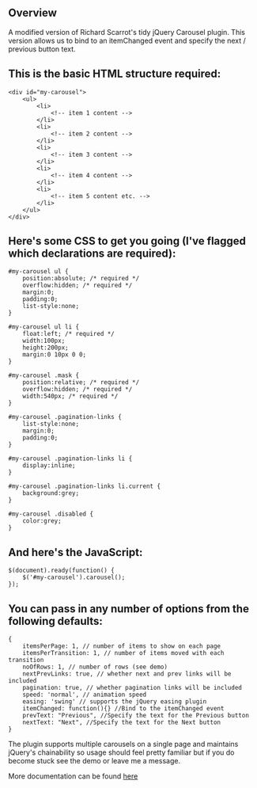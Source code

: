 Overview
--------

A modified version of Richard Scarrot's tidy jQuery Carousel plugin. This version allows us to bind to an itemChanged event and specify the next / previous button text.

This is the basic HTML structure required:
------------------------------------------
    <div id="my-carousel">
        <ul>
            <li>
                <!-- item 1 content -->
            </li>
            <li>
                <!-- item 2 content -->
            </li>
            <li>
                <!-- item 3 content -->
            </li>
            <li>
                <!-- item 4 content -->
            </li>
            <li>
                <!-- item 5 content etc. -->
            </li>
        </ul>
    </div>

Here's some CSS to get you going (I've flagged which declarations are required):
--------------------------------------------------------------------------------
    #my-carousel ul {
        position:absolute; /* required */
        overflow:hidden; /* required */
        margin:0;
        padding:0;
        list-style:none;
    }
     
    #my-carousel ul li {
        float:left; /* required */
        width:100px;
        height:200px;
        margin:0 10px 0 0;
    }
     
    #my-carousel .mask {
        position:relative; /* required */
        overflow:hidden; /* required */
        width:540px; /* required */
    }
     
    #my-carousel .pagination-links {
        list-style:none;
        margin:0;
        padding:0;
    }
     
    #my-carousel .pagination-links li {
        display:inline;
    }
     
    #my-carousel .pagination-links li.current {
        background:grey;
    }
     
    #my-carousel .disabled {
        color:grey;
    }

And here's the JavaScript:
--------------------------
    $(document).ready(function() {
        $('#my-carousel').carousel();
    });

You can pass in any number of options from the following defaults:
------------------------------------------------------------------
    {
        itemsPerPage: 1, // number of items to show on each page
        itemsPerTransition: 1, // number of items moved with each transition
        noOfRows: 1, // number of rows (see demo)
        nextPrevLinks: true, // whether next and prev links will be included
        pagination: true, // whether pagination links will be included
        speed: 'normal', // animation speed
        easing: 'swing' // supports the jQuery easing plugin
        itemChanged: function(){} //Bind to the itemChanged event
        prevText: "Previous", //Specify the text for the Previous button
        nextText: "Next", //Specify the text for the Next button
    }

The plugin supports multiple carousels on a single page and maintains jQuery's chainability so usage should feel pretty familiar but if you do become stuck see the demo or leave me a message.

More documentation can be found [here](http://richardscarrott.co.uk/posts/view/jquery-carousel-plugin "Richard Scarrott")